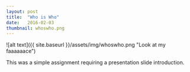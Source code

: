 ```yaml
---
layout: post
title:  "Who is Who"
date:   2016-02-03
thumbnail: whoswho.png
---
```


![alt text]({{ site.baseurl }}/assets/img/whoswho.png "Look at my faaaaaace")

This was a simple assignment requiring a presentation slide introduction.
